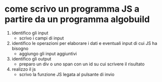 # come scrivo un programma JS a partire da un programma algobuild

1) identifico gli input
    - scrivo i campi di input
2) identifico le operazioni per elaborare i dati e eventuali input di cui JS ha bisogno
    - aggiungo gli input aggiuntivi
3) identifico gli output
    - preparo un div o uno span con un id su cui scrivere il risultato
4) realizzo il js
    - scrivo la funzione JS legata al pulsante di invio